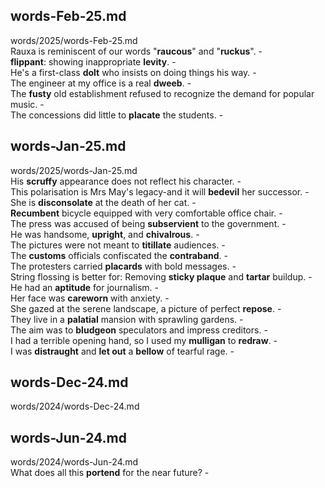 ## words-Feb-25.md ##  
words/2025/words-Feb-25.md  
Rauxa is reminiscent of our words "**raucous**" and "**ruckus**". -  
**flippant**: showing inappropriate **levity**. -  
He's a first-class **dolt** who insists on doing things his way. -  
The engineer at my office is a real **dweeb**. -  
The **fusty** old establishment refused to recognize the demand for popular music. -  
The concessions did little to **placate** the students. -  

## words-Jan-25.md ##  
words/2025/words-Jan-25.md  
His **scruffy** appearance does not reflect his character. -  
This polarisation is Mrs May's legacy-and it will **bedevil** her successor. -  
She is **disconsolate** at the death of her cat. -  
**Recumbent** bicycle equipped with very comfortable office chair. -  
The press was accused of being **subservient** to the government. -  
He was handsome, **upright**, and **chivalrous**. -  
The pictures were not meant to **titillate** audiences. -  
The **customs** officials confiscated the **contraband**. -  
The protesters carried **placards** with bold messages. -  
String flossing is better for: Removing **sticky plaque** and **tartar** buildup. -  
He had an **aptitude** for journalism. -  
Her face was **careworn** with anxiety. -  
She gazed at the serene landscape, a picture of perfect **repose**. -  
They live in a **palatial** mansion with sprawling gardens. -  
The aim was to **bludgeon** speculators and impress creditors. -  
I had a terrible opening hand, so I used my **mulligan** to **redraw**. -  
I was **distraught** and **let out** a **bellow** of tearful rage. -  

## words-Dec-24.md ##  
words/2024/words-Dec-24.md  


## words-Jun-24.md ##  
words/2024/words-Jun-24.md  
What does all this **portend** for the near future?  -  
